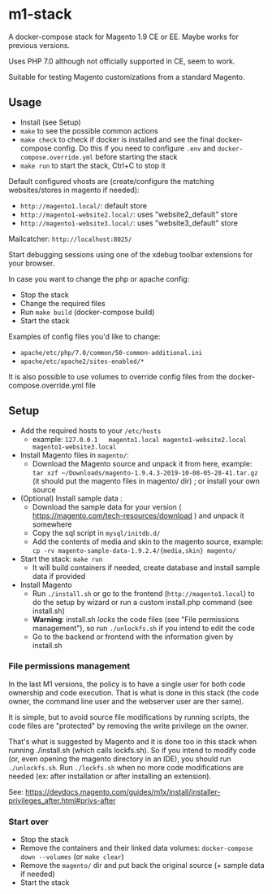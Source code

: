 # m1-stack

A docker-compose stack for Magento 1.9 CE or EE. Maybe works for previous versions.

Uses PHP 7.0 although not officially supported in CE, seem to work.

Suitable for testing Magento customizations from a standard Magento.


## Usage

* Install (see Setup)
* `make` to see the possible common actions
* `make check` to check if docker is installed and see the final docker-compose config. Do this if you need to configure `.env` and `docker-compose.override.yml` before starting the stack
* `make run` to start the stack, Ctrl+C to stop it

Default configured vhosts are (create/configure the matching websites/stores in magento if needed):
* `http://magento1.local/`: default store
* `http://magento1-website2.local/`: uses "website2_default" store
* `http://magento1-website3.local/`: uses "website3_default" store

Mailcatcher: `http://localhost:8025/`

Start debugging sessions using one of the xdebug toolbar extensions for your browser.

In case you want to change the php or apache config:
* Stop the stack
* Change the required files
* Run `make build` (docker-compose build)
* Start the stack

Examples of config files you'd like to change:
* `apache/etc/php/7.0/common/50-common-additional.ini`
* `apache/etc/apache2/sites-enabled/*`

It is also possible to use volumes to override config files from the docker-compose.override.yml file

## Setup

* Add the required hosts to your `/etc/hosts`
    * example: `127.0.0.1	magento1.local magento1-website2.local magento1-website3.local`
* Install Magento files in `magento/`:
    * Download the Magento source and unpack it from here, example: `tar xzf ~/Downloads/magento-1.9.4.3-2019-10-08-05-28-41.tar.gz` (it should put the magento files in magento/ dir) ; or install your own source
* (Optional) Install sample data :
    * Download the sample data for your version ( https://magento.com/tech-resources/download ) and unpack it somewhere
    * Copy the sql script in `mysql/initdb.d/`
    * Add the contents of media and skin to the magento source, example: `cp -rv magento-sample-data-1.9.2.4/{media,skin} magento/`
* Start the stack: `make run`
    * It will build containers if needed, create database and install sample data if provided
* Install Magento
    * Run `./install.sh` or go to the frontend (`http://magento1.local`) to do the setup by wizard or run a custom install.php command (see install.sh)
    * **Warning**: install.sh *locks* the code files (see "File permissions management"), so run `./unlockfs.sh` if you intend to edit the code
    * Go to the backend or frontend with the information given by install.sh 

### File permissions management

In the last M1 versions, the policy is to have a single user for both code ownership and code execution. That is what is done in this stack (the code owner, the command line user and the webserver user are ther same).

It is simple, but to avoid source file modifications by running scripts, the code files are "protected" by removing the write privilege on the owner.

That's what is suggested by Magento and it is done too in this stack when running ./install.sh (which calls lockfs.sh). So if you intend to modify code (or, even opening the magento directory in an IDE), you should run `./unlockfs.sh`. Run `./lockfs.sh` when no more code modifications are needed (ex: after installation or after installing an extension).

See: https://devdocs.magento.com/guides/m1x/install/installer-privileges_after.html#privs-after

### Start over

* Stop the stack
* Remove the containers and their linked data volumes: `docker-compose down --volumes` (or `make clear`)
* Remove the `magento/` dir and put back the original source (+ sample data if needed)
* Start the stack


